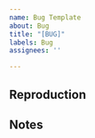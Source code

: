 ```yaml
---
name: Bug Template
about: Bug
title: "[BUG]"
labels: Bug
assignees: ''

---
```


## Reproduction

## Notes

